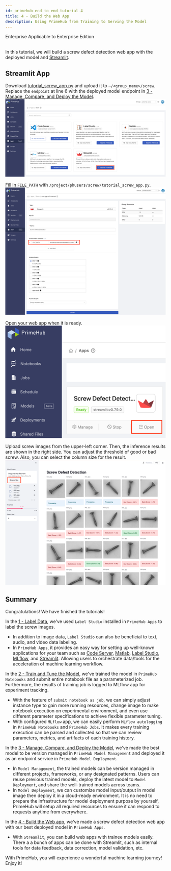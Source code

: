 ```yaml
---
id: primehub-end-to-end-tutorial-4
title: 4 - Build the Web App
description: Using PrimeHub from Training to Serving the Model
---
```

<div class="label-sect">
  <div class="ee-only tooltip">Enterprise
    <span class="tooltiptext">Applicable to Enterprise Edition</span>
  </div>
</div>
<br>

In this tutorial, we will build a screw defect detection web app with the deployed model and [Streamlit](primehub-app-builtin-streamlit).

## Streamlit App

Download [tutorial_screw_app.py](assets/tutorial_screw_app.py) and upload it to `~/<group_name>/screw`. Replace the `endpoint` at line 6 with the deployed model endpoint in [3 - Manage, Compare, and Deploy the Model](primehub-end-to-end-tutorial-3).
![](assets/primehub-end-to-end-tutorial-web-app-1.png)

Fill in `FILE_PATH` with `/project/phusers/screw/tutorial_screw_app.py`.
![](assets/primehub-end-to-end-tutorial-web-app-2.png)

Open your web app when it is ready.
![](assets/primehub-end-to-end-tutorial-web-app-3.png)

Upload screw images from the upper-left corner. Then, the inference results are shown in the right side. You can adjust the threshold of good or bad screw. Also, you can select the column size for the result.
![](assets/primehub-end-to-end-tutorial-web-app-4.png)


## Summary

Congratulations! We have finished the tutorials!

In the [1 - Label Data](primehub-end-to-end-tutorial-1), we've used `Label Studio` installed in `PrimeHub Apps` to label the screw images.
- In addition to image data, `Label Studio` can also be beneficial to text, audio, and video data labeling.
- In `PrimeHub Apps`, it provides an easy way for setting up well-known applications for your team such as [Code Server](primehub-app-builtin-code-server), [Matlab](primehub-app-builtin-matlab), [Label Studio](primehub-app-builtin-label-studio), [MLflow](primehub-app-builtin-mlflow), and [Streamlit](primehub-app-builtin-streamlit). Allowing users to orchestrate data/tools for the acceleration of machine learning workflow.

In the [2 - Train and Tune the Model](primehub-end-to-end-tutorial-2), we've trained the model in `PrimeHub Notebooks` and submit entire notebook file as a parameterized job. Furthermore, the results of training job is logged to MLflow app for experiment tracking.
- With the feature of `submit notebook as job`, we can simply adjust instance type to gain more running resources, change image to make notebook execution on experimental environment, and even use different parameter specifications to achieve flexible parameter tuning.
- With configured `MLflow` app, we can easily perform `MLflow autologging` in `PrimeHub Notebooks` and `PrimeHub Jobs`. It makes every training execution can be parsed and collected so that we can review parameters, metrics, and artifacts of each training history.

In the [3 - Manage, Compare, and Deploy the Model](primehub-end-to-end-tutorial-3), we've made the best model to be version managed in `PrimeHub Model Management` and deployed it as an endpoint service in `PrimeHub Model Deployment`.
- In `Model Management`, the trained models can be version managed in different projects, frameworks, or any designated patterns. Users can reuse previous trained models, deploy the latest model to `Model Deployment`, and share the well-trained models across teams.
- In `Model Deployment`, we can customize model input/output in model image then deploy it in a cloud-ready environment. It is no need to prepare the infrastructure for model deployment purpose by yourself, PrimeHub will setup all required resources to ensure it can respond to requests anytime from everywhere.

In the [4 - Build the Web app](primehub-end-to-end-tutorial-4), we've made a screw defect detection web app with our best deployed model in `PrimeHub Apps`.
- With `Streamlit`, you can build web apps with trainee models easily. There a a bunch of apps can be done with Streamlit, such as internal tools for data feedback, data correction, model validation, etc.

With PrimeHub, you will experience a wonderful machine learning journey! Enjoy it!
